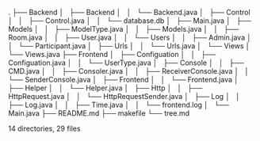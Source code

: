 .
├── Backend
│   ├── Backend
│   │   └── Backend.java
│   ├── Control
│   │   ├── Control.java
│   │   └── database.db
│   ├── Main.java
│   ├── Models
│   │   ├── ModelType.java
│   │   ├── Models.java
│   │   ├── Room.java
│   │   ├── User.java
│   │   └── Users
│   │       ├── Admin.java
│   │       └── Participant.java
│   ├── Urls
│   │   └── Urls.java
│   └── Views
│       └── Views.java
├── Frontend
│   ├── Configuation
│   │   ├── Configuation.java
│   │   └── UserType.java
│   ├── Console
│   │   ├── CMD.java
│   │   ├── Consoler.java
│   │   ├── ReceiverConsole.java
│   │   └── SenderConsole.java
│   ├── Frontend
│   │   └── Frontend.java
│   ├── Helper
│   │   └── Helper.java
│   ├── Http
│   │   ├── HttpRequest.java
│   │   └── HttpRequestSender.java
│   ├── Log
│   │   ├── Log.java
│   │   ├── Time.java
│   │   └── frontend.log
│   └── Main.java
├── README.md
├── makefile
└── tree.md

14 directories, 29 files
